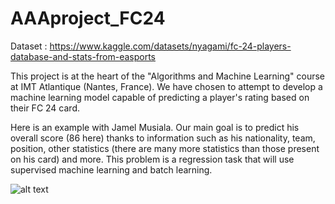# AAAproject_FC24

Dataset : https://www.kaggle.com/datasets/nyagami/fc-24-players-database-and-stats-from-easports 

This project is at the heart of the "Algorithms and Machine Learning" course at IMT Atlantique (Nantes, France). We have chosen to attempt to develop a machine learning model capable of predicting a player's rating based on their FC 24 card.

Here is an example with Jamel Musiala. Our main goal is to predict his overall score (86 here) thanks to information such as his nationality, team, position, other statistics (there are many more statistics than those present on his card) and more. This problem is a regression task that will use supervised machine learning and batch learning.

![alt text](https://media.contentapi.ea.com/content/dam/ea/easfc/fc-24/ratings/common/full/player-shields/fr/256790.png.adapt.265w.png)
